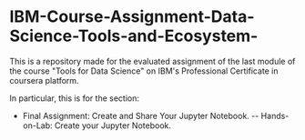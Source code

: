 # IBM-Course-Assignment-Data-Science-Tools-and-Ecosystem-
This is a repository made for the evaluated assignment of the last module of the course "Tools for Data Science" on IBM's Professional Certificate in coursera platform.

In particular, this is for the section:
- Final Assignment: Create and Share Your Jupyter Notebook.
-- Hands-on-Lab: Create your Jupyter Notebook.
